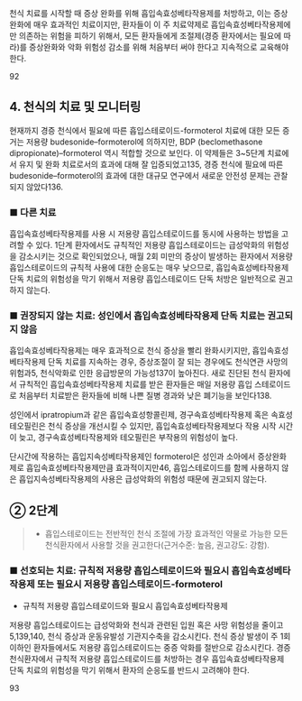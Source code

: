 천식 치료를 시작할 때 증상 완화를 위해 흡입속효성베타작용제를 처방하고, 이는 증상 완화에 매우 효과적인 치료이지만, 환자들이 이 주 치료약제로 흡입속효성베타작용제에만 의존하는 위험을 피하기 위해서, 모든 환자들에게 조절제(경증 환자에서는 필요에 따라)를 증상완화와 악화 위험성 감소를 위해 처음부터 써야 한다고 지속적으로 교육해야 한다.

<PAGE>92

## 4. 천식의 치료 및 모니터링

현재까지 경증 천식에서 필요에 따른 흡입스테로이드-formoterol 치료에 대한 모든 증거는 저용량 budesonide–formoterol에 의하지만, BDP (beclomethasone dipropionate)–formoterol 역시 적합할 것으로 보인다. 이 약제들은 3~5단계 치료에서 유지 및 완화 치료로서의 효과에 대해 잘 입증되었고135, 경증 천식에 필요에 따른 budesonide–formoterol의 효과에 대한 대규모 연구에서 새로운 안전성 문제는 관찰되지 않았다136.

### ■ 다른 치료

흡입속효성베타작용제를 사용 시 저용량 흡입스테로이드를 동시에 사용하는 방법을 고려할 수 있다. 1단계 환자에서도 규칙적인 저용량 흡입스테로이드는 급성악화의 위험성을 감소시키는 것으로 확인되었으나, 매월 2회 미만의 증상이 발생하는 환자에서 저용량 흡입스테로이드의 규칙적 사용에 대한 순응도는 매우 낮으므로, 흡입속효성베타작용제 단독 치료의 위험성을 막기 위해서 저용량 흡입스테로이드 단독 처방은 일반적으로 권고하지 않는다.

### ■ 권장되지 않는 치료: 성인에서 흡입속효성베타작용제 단독 치료는 권고되지 않음

흡입속효성베타작용제는 매우 효과적으로 천식 증상을 빨리 완화시키지만, 흡입속효성베타작용제 단독 치료를 지속하는 경우, 증상조절이 잘 되는 경우에도 천식연관 사망의 위험과5, 천식악화로 인한 응급방문의 가능성137이 높아진다. 새로 진단된 천식 환자에서 규칙적인 흡입속효성베타작용제 치료를 받은 환자들은 매일 저용량 흡입 스테로이드로 처음부터 치료받은 환자들에 비해 나쁜 질병 경과와 낮은 폐기능을 보인다138.

성인에서 ipratropium과 같은 흡입속효성항콜린제, 경구속효성베타작용제 혹은 속효성테오필린은 천식 증상을 개선시킬 수 있지만, 흡입속효성베타작용제보다 작용 시작 시간이 늦고, 경구속효성베타작용제와 테오필린은 부작용의 위험성이 높다.

단시간에 작용하는 흡입지속성베타작용제인 formoterol은 성인과 소아에서 증상완화제로 흡입속효성베타작용제만큼 효과적이지만46, 흡입스테로이드를 함께 사용하지 않은 흡입지속성베타작용제의 사용은 급성악화의 위험성 때문에 권고되지 않는다.

## ② 2단계

> - 흡입스테로이드는 전반적인 천식 조절에 가장 효과적인 약물로 가능한 모든 천식환자에서 사용할 것을 권고한다(근거수준: 높음, 권고강도: 강함).

### ■ 선호되는 치료: 규칙적 저용량 흡입스테로이드와 필요시 흡입속효성베타작용제 또는 필요시 저용량 흡입스테로이드-formoterol

- 규칙적 저용량 흡입스테로이드와 필요시 흡입속효성베타작용제

저용량 흡입스테로이드는 급성악화와 천식과 관련된 입원 혹은 사망 위험성을 줄이고5,139,140, 천식 증상과 운동유발성 기관지수축을 감소시킨다. 천식 증상 발생이 주 1회 이하인 환자들에서도 저용량 흡입스테로이드는 중증 악화를 절반으로 감소시킨다. 경증 천식환자에서 규칙적 저용량 흡입스테로이드를 처방하는 경우 흡입속효성베타작용제 단독 치료의 위험성을 막기 위해서 환자의 순응도를 반드시 고려해야 한다.

<PAGE>93